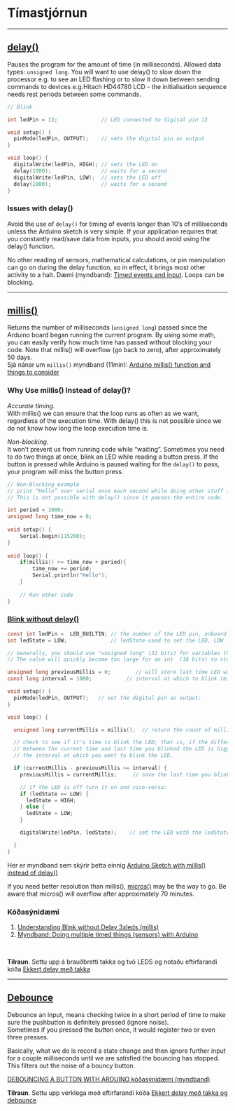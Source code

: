 # Tímastjórnun

---

## [delay()](https://www.arduino.cc/reference/en/language/functions/time/delay/)
Pauses the program for the amount of time (in milliseconds). Allowed data types: `unsigned long`.
You will want to use delay() to slow down the processor e.g. to see an LED flashing or to slow it down between sending commands to devices e.g.Hitach HD44780 LCD - the initialisation sequence needs rest periods between some commands. 

```C
// Blink

int ledPin = 13;              // LED connected to digital pin 13

void setup() {
  pinMode(ledPin, OUTPUT);    // sets the digital pin as output
}

void loop() {
  digitalWrite(ledPin, HIGH); // sets the LED on
  delay(1000);                // waits for a second
  digitalWrite(ledPin, LOW);  // sets the LED off
  delay(1000);                // waits for a second
}
```

### Issues with delay()
Avoid the use of `delay()` for timing of events longer than 10’s of milliseconds unless the Arduino sketch is very simple. If your application requires that you constantly read/save data from inputs, you should avoid using the delay() function. 

No other reading of sensors, mathematical calculations, or pin manipulation can go on during the delay function, so in effect, it brings most other activity to a halt. Dæmi (myndband):  [Timed events and input](https://youtu.be/V27nRZO2-Bk?t=136).  Loops can be blocking.

<!--
[Tight Loops and Blocking Code](https://www.youtube.com/watch?v=IyxY1uQyY9U)
[Overlap events](https://www.youtube.com/watch?v=ib3PGI3Zrmc) 
-->
<!--
_Certain things do go on while the delay() function is controlling the Atmega chip, however, because the delay function does not disable interrupts. 
Serial communication that appears at the RX pin is recorded, PWM (analogWrite) values and pin states are maintained, and interrupts will work as they should._
-->

---

## [millis()](https://www.arduino.cc/reference/en/language/functions/time/millis/)

Returns the number of milliseconds (`unsigned long`) passed since the Arduino board began running the current program. By using some math, you can easily verify how much time has passed without blocking your code. 
Note that millis() will overflow (go back to zero), after approximately 50 days. 
<br>Sjá nánar um `millis()` myndband (11mín): [Arduino millis() function and things to consider](https://www.youtube.com/watch?v=qn8SP93L3iQ)


### Why Use millis() Instead of delay()?
*Accurate timing*. <br>
With millis() we can ensure that the loop runs as often as we want, regardless of the execution time. With delay() this is not possible since we do not know how long the loop execution time is.
<br>

*Non-blocking*. <br>
It won’t prevent us from running code while “waiting”. Sometimes you need to do two things at once, blink an LED while reading a button press. If the button is pressed while Arduino is paused waiting for the `delay()` to pass, your program will miss the button press. 

```C
// Non-Blocking example 
// print “Hello” over serial once each second while doing other stuff in the meantime. 
// This is not possible with delay() since it pauses the entire code.

int period = 1000;
unsigned long time_now = 0;
 
void setup() {
    Serial.begin(115200);
}
 
void loop() {
    if(millis() >= time_now + period){
        time_now += period;
        Serial.println("Hello");
    }
   
    // Run other code
}
```


### [Blink without delay()](https://www.arduino.cc/en/Tutorial/BuiltInExamples/BlinkWithoutDelay)

```C
const int ledPin =  LED_BUILTIN; // the number of the LED pin, onboard led, pin 13 
int ledState = LOW;              // ledState used to set the LED, LOW is off

// Generally, you should use "unsigned long" (32 bits) for variables that hold time
// The value will quickly become too large for an int  (16 bits) to store

unsigned long previousMillis = 0;        // will store last time LED was updated
const long interval = 1000;           // interval at which to blink (milliseconds)

void setup() {
  pinMode(ledPin, OUTPUT);   // set the digital pin as output:
}

void loop() {

  unsigned long currentMillis = millis();  // return the count of millis since program started to run.

  // check to see if it's time to blink the LED; that is, if the difference
  // between the current time and last time you blinked the LED is bigger than
  // the interval at which you want to blink the LED.

  if (currentMillis - previousMillis >= interval) {
    previousMillis = currentMillis;     // save the last time you blinked the LED

    // if the LED is off turn it on and vice-versa:
    if (ledState == LOW) {
      ledState = HIGH;
    } else {
      ledState = LOW;
    }

    digitalWrite(ledPin, ledState);    // set the LED with the ledState of the variable:

  }
}

```
Her er myndband sem skýrir þetta einnig [Arduino Sketch with millis() instead of delay()](https://www.youtube.com/watch?v=BYKQ9rk0FEQ)

If you need better resolution than millis(), [micros()](https://www.arduino.cc/reference/en/language/functions/time/micros/) may be the way to go. Be aware that micros() will overflow after approximately 70 minutes.

### Kóðasýnidæmi 
1. [Understanding Blink without Delay 3xleds (millis)](https://wokwi.com/playground/blink-without-delay-3-leds)
1. [Myndband: Doing multiple timed things (sensors) with Arduino](https://www.youtube.com/watch?v=hD3cR25MbW8)

<br>

**Tilraun**. Settu upp á brauðbretti takka og tvö LEDS og notaðu eftirfarandi kóða [Ekkert delay með takka](https://github.com/VESM2VT/Efni/blob/main/Kodi/no_delay.ino)

---

## [Debounce](https://www.arduino.cc/en/Tutorial/BuiltInExamples/Debounce)
Debounce an input, means checking twice in a short period of time to make sure the pushbutton is definitely pressed (ignore noise). 
<br>Sometimes if you pressed the button once, it would register two or even three presses.

Basically, what we do is record a state change and then ignore further input for a couple milliseconds until we are satisfied the bouncing has stopped. This filters out the noise of a bouncy button.<br>

[DEBOUNCING A BUTTON WITH ARDUINO kóðasýnidæmi (myndband)](https://www.programmingelectronics.com/debouncing-a-button-with-arduino/)


**Tilraun**. Settu upp verklega með eftirfarandi kóða [Ekkert delay með takka og debounce](https://github.com/VESM2VT/Efni/blob/main/Kodi/no_delay_debounce.ino)

